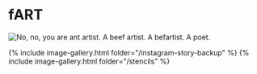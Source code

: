 # fART

<img src="https://i.imgur.com/5Ww5Nmw.gif" alt="No, no, you are ant artist. A beef artist. A befartist. A poet." id="header-image">

{% include image-gallery.html folder="/instagram-story-backup" %}
{% include image-gallery.html folder="/stencils" %}

